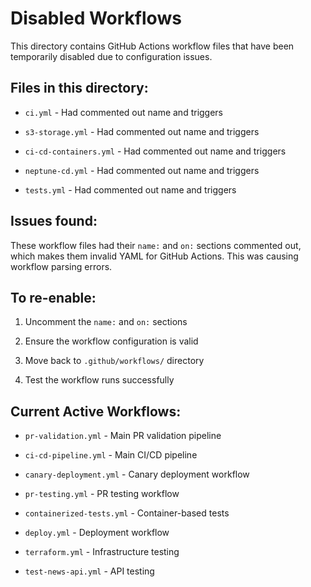 # Disabled Workflows

This directory contains GitHub Actions workflow files that have been temporarily disabled due to configuration issues.

## Files in this directory:

- `ci.yml` - Had commented out name and triggers

- `s3-storage.yml` - Had commented out name and triggers

- `ci-cd-containers.yml` - Had commented out name and triggers

- `neptune-cd.yml` - Had commented out name and triggers

- `tests.yml` - Had commented out name and triggers

## Issues found:

These workflow files had their `name:` and `on:` sections commented out, which makes them invalid YAML for GitHub Actions. This was causing workflow parsing errors.

## To re-enable:

1. Uncomment the `name:` and `on:` sections

2. Ensure the workflow configuration is valid

3. Move back to `.github/workflows/` directory

4. Test the workflow runs successfully

## Current Active Workflows:

- `pr-validation.yml` - Main PR validation pipeline

- `ci-cd-pipeline.yml` - Main CI/CD pipeline

- `canary-deployment.yml` - Canary deployment workflow

- `pr-testing.yml` - PR testing workflow

- `containerized-tests.yml` - Container-based tests

- `deploy.yml` - Deployment workflow

- `terraform.yml` - Infrastructure testing

- `test-news-api.yml` - API testing

